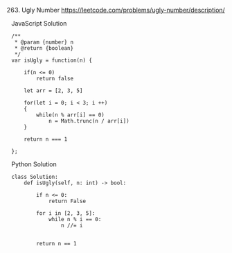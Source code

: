 263. Ugly Number
https://leetcode.com/problems/ugly-number/description/

JavaScript Solution
```
/**
 * @param {number} n
 * @return {boolean}
 */
var isUgly = function(n) {

    if(n <= 0)
        return false

    let arr = [2, 3, 5]

    for(let i = 0; i < 3; i ++)
    {
        while(n % arr[i] == 0)
            n = Math.trunc(n / arr[i])
    }

    return n === 1
    
};
```

Python Solution
```
class Solution:
    def isUgly(self, n: int) -> bool:

        if n <= 0:
            return False
        
        for i in [2, 3, 5]:
            while n % i == 0:
                n //= i
            
        
        return n == 1
            
        
```
